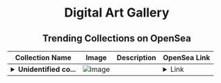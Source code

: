 <div align="center">

# Digital Art Gallery

## Trending Collections on OpenSea

| Collection Name                       | Image                                                                                     | Description                       | OpenSea Link                                                                                          |
|---------------------------------------|-------------------------------------------------------------------------------------------|-----------------------------------|--------------------------------------------------------------------------------------------------------|
| **<details><summary>Unidentified co...</summary>Unidentified contract bb815a1e-0e0f-4901-b755-1aca67162e61</details>** | ![Image](https://i2.seadn.io/optimism/0xca5e7e219f566f73a337f3af0c8d2297ae3a0918/6404459f0a28661c41bd910f8b5899/e86404459f0a28661c41bd910f8b5899.png?w=200&auto=format) |  | <details><summary>Link</summary>[Unidentified contract bb815a1e-0e0f-4901-b755-1aca67162e61](https://opensea.io/collection/unidentified-contract-bb815a1e-0e0f-4901-b755-1aca)</details> |

</div>